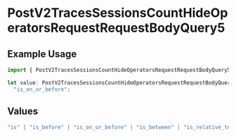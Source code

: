 # PostV2TracesSessionsCountHideOperatorsRequestRequestBodyQuery5

## Example Usage

```typescript
import { PostV2TracesSessionsCountHideOperatorsRequestRequestBodyQuery5 } from "@orq-ai/node/models/operations";

let value: PostV2TracesSessionsCountHideOperatorsRequestRequestBodyQuery5 =
  "is_on_or_before";
```

## Values

```typescript
"is" | "is_before" | "is_on_or_before" | "is_between" | "is_relative_today" | "is_relative_time" | "is_empty" | "is_not_empty"
```